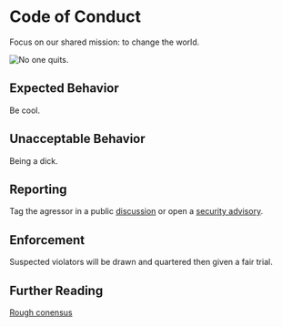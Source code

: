 # Code of Conduct

Focus on our shared mission: to change the world.

![No one quits.](https://qph.cf2.quoracdn.net/main-qimg-79802de9a8264c8af5419866e94c0c1d)

## Expected Behavior

Be cool.

## Unacceptable Behavior

Being a dick.

## Reporting

Tag the agressor in a public [discussion](https://github.com/bitcoin-tools/nodebuilder/discussions) or open a [security advisory](https://github.com/bitcoin-tools/nodebuilder/security/advisories/new).

## Enforcement

Suspected violators will be drawn and quartered then given a fair trial.

## Further Reading

[Rough conensus](https://datatracker.ietf.org/doc/html/rfc7282#section-3)
